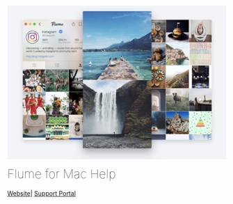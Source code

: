 ![](/assets/flume-screenshot.jpg)

<div class="center"><h1 style="font-weight: 110; margin-top: 0;">Flume for Mac Help</h2></div>

<div class="center"><a href="https://flumeapp.com/">Website</a>| <a href="https://flumeapp.com/support/">Support Portal</a></div>


